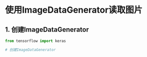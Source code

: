# 使用ImageDataGenerator读取图片

## 1. 创建ImageDataGenerator

```python
from tensorflow import keras

# 创建ImageDataGenerator
```
